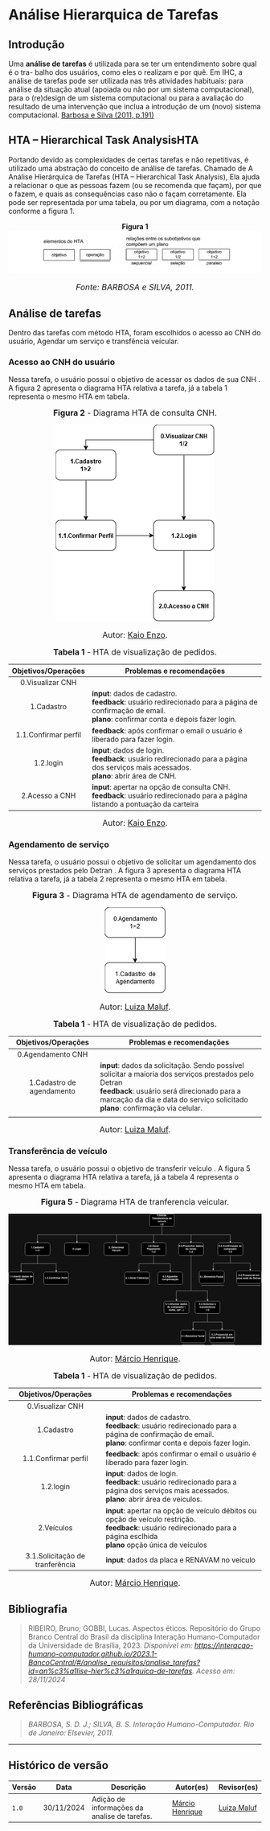 # __Análise Hierarquica de Tarefas__

## __Introdução__

Uma **análise de tarefas** é utilizada para se ter um entendimento sobre qual é o tra-
balho dos usuários, como eles o realizam e por quê.
Em IHC, a análise de tarefas pode ser utilizada nas três atividades habituais: para
análise da situação atual (apoiada ou não por um sistema computacional), para o
(re)design de um sistema computacional ou para a avaliação do resultado de uma
intervenção que inclua a introdução de um (novo) sistema computacional. [Barbosa e Silva (2011, p.191)](../referencias/analise_tarefas.png)

## __HTA – Hierarchical Task AnalysisHTA__

Portando devido as complexidades de certas tarefas e não repetitivas, é utilizado uma abstração do conceito de análise de tarefas.
Chamado de A Análise Hierárquica de Tarefas (HTA – Hierarchical Task Analysis), Ela ajuda a relacionar o que
as pessoas fazem (ou se recomenda que façam), por que o fazem, e quais as consequências caso não o façam corretamente. Ela pode ser representada por uma tabela, ou por um diagrama, com a notação conforme a figura 1.
<center>

**Figura 1**
![HTA](../referencias/diagrama_tarefas.png)
<font size="3"><p style="text-align: center">_Fonte: BARBOSA e SILVA, 2011._<a id=anchor_1 href="#REF1"></a></p></font>
</center>

## __Análise de tarefas__

Dentro das tarefas com método HTA,  foram escolhidos o acesso ao CNH do usuário, Agendar um serviço e transfência veícular.

### __Acesso ao CNH do usuário__


Nessa tarefa, o usuário possui o objetivo de acessar os dados de sua CNH . A figura 2 apresenta o diagrama HTA relativa a tarefa, já a tabela 1 representa o mesmo HTA em tabela.

<center>


<font size="3"><b>Figura 2</b> - Diagrama HTA de consulta CNH.</font>

![Notação diagrama HTA](../../assets/analise_tarefas/visualizarCNH.png)


<font size="3"><p style="text-align: center">Autor: [Kaio Enzo](https://github.com/kaioenzo).</p></font>



<font size="3"><p style="text-align: center"><b>Tabela 1</b> - HTA de visualização de pedidos.</p></font>

|     Objetivos/Operações      | Problemas e recomendações                                                                                                                                                                               |
| :--------------------------: | ------------------------------------------------------------------------------------------------------------------------------------------------------------------------------------------------------- |
|  0.Visualizar CNH   |                                                                                                                                                                                                         |
|      1.Cadastro      | **input**: dados de cadastro.<br>**feedback**: usuário redirecionado para a página de confirmação de email.<br> **plano**: confirmar conta e depois fazer login.                                        |
|     1.1.Confirmar perfil     | **feedback**: após confirmar o email o usuário é liberado para fazer login.                                                                                                                             |
|       1.2.login        | **input**: dados de login.<br>**feedback**: usuário redirecionado para a página dos serviços mais acessados.<br> **plano**: abrir área de CNH. <br>|
| 2.Acesso a CNH | **input**: apertar na opção de consulta CNH.<br>**feedback**: usuário redirecionado para a página listando a pontuação da carteira<br>                                                                                   |

<font size="3">Autor: [Kaio Enzo](https://github.com/kaioenzo).</font>

</center>

### __Agendamento de serviço__


Nessa tarefa, o usuário possui o objetivo de solicitar um agendamento dos serviços prestados pelo Detran . A figura 3 apresenta o diagrama HTA relativa a tarefa, já a tabela 2 representa o mesmo HTA em tabela.

<center>


<font size="3"><b>Figura 3</b> - Diagrama HTA de agendamento de serviço.</font>

![Notação diagrama HTA](../../assets/analise_tarefas/Agendamentoservico.png)


<font size="3"><p style="text-align: center">Autor: [Luiza Maluf](https://github.com/LuizaMaluf).</p></font>



<font size="3"><p style="text-align: center"><b>Tabela 1</b> - HTA de visualização de pedidos.</p></font>

|     Objetivos/Operações      | Problemas e recomendações                                                                                                                                                                               |
| :--------------------------: | ------------------------------------------------------------------------------------------------------------------------------------------------------------------------------------------------------- |
|  0.Agendamento CNH   |                                                                                                                                                                                                         |
|      1.Cadastro de agendamento     | **input**: dados da solicitação. Sendo possível solicitar a maioria dos serviços prestados pelo Detran <br>**feedback**: usuário será direcionado para a marcação da dia e data do serviço solicitado<br> **plano**: confirmação via celular.                                        |
                                                                                  |

<font size="3">Autor: [Luiza Maluf](https://github.com/LuizaMaluf).</font>

</center>


### __Transferência de veículo__


Nessa tarefa, o usuário possui o objetivo de transferir veículo  . A figura 5 apresenta o diagrama HTA relativa a tarefa, já a tabela 4 representa o mesmo HTA em tabela.

<center>


<font size="3"><b>Figura 5</b> - Diagrama HTA de tranferencia veicular.</font>

![Notação diagrama HTA](../../assets/analise_tarefas/transferencia_draw.png)


<font size="3"><p style="text-align: center">Autor: [Márcio Henrique](https://github.com/DeM4rcio).</p></font>



<font size="3"><p style="text-align: center"><b>Tabela 1</b> - HTA de visualização de pedidos.</p></font>

|     Objetivos/Operações      | Problemas e recomendações                                                                                                                                                                               |
| :--------------------------: | ------------------------------------------------------------------------------------------------------------------------------------------------------------------------------------------------------- |
|  0.Visualizar CNH   |                                                                                                                                                                                                         |
|      1.Cadastro      | **input**: dados de cadastro.<br>**feedback**: usuário redirecionado para a página de confirmação de email.<br> **plano**: confirmar conta e depois fazer login.                                        |
|     1.1.Confirmar perfil     | **feedback**: após confirmar o email o usuário é liberado para fazer login.                                                                                                                             |
|       1.2.login        | **input**: dados de login.<br>**feedback**: usuário redirecionado para a página dos serviços mais acessados.<br> **plano**: abrir área de veiculos. <br>|
| 2.Veículos | **input**: apertar na opção de veículo débitos ou opção de veículo restrição.<br>**feedback**: usuário redirecionado para a página esclhida<br> **plano** opção única de veículos                                                                         |
| 3.1.Solicitação de tranferência|**input**: dados da placa e RENAVAM no veículo<br> |


<font size="3">Autor: [Márcio Henrique](https://github.com/DeM4rcio).</font>

</center>



## __Bibliografia__

> RIBEIRO, Bruno; GOBBI, Lucas. Aspectos éticos. Repositório do Grupo Branco Central do Brasil da disciplina Interação Humano-Computador da Universidade de Brasília, 2023. _Disponível em: <https://interacao-humano-computador.github.io/2023.1-BancoCentral/#/analise_requisitos/analise_tarefas?id=an%c3%a1lise-hier%c3%a1rquica-de-tarefas>. Acesso em: 28/11/2024_

## __Referências Bibliográficas__

> _BARBOSA, S. D. J.; SILVA, B. S. Interação Humano-Computador. Rio de Janeiro: Elsevier, 2011._


---
## __Histórico de versão__

| Versão |    Data    |      Descrição      |             Autor(es)                        |Revisor(es)|
|--------|------------|---------------------|----------------------------------------------|---------|
| `1.0`  | 30/11/2024 | Adição de informações da analise de tarefas. | [Márcio Henrique](https://github.com/DeM4rcio)|[Luiza Maluf](https://github.com/LuizaMaluf)| 
